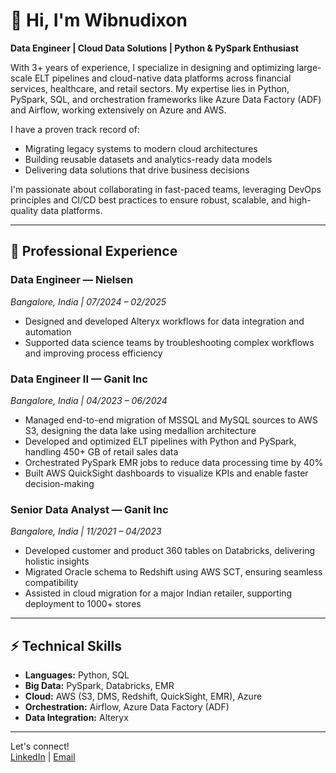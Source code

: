 # 👋 Hi, I'm Wibnudixon

**Data Engineer | Cloud Data Solutions | Python & PySpark Enthusiast**

With 3+ years of experience, I specialize in designing and optimizing large-scale ELT pipelines and cloud-native data platforms across financial services, healthcare, and retail sectors. My expertise lies in Python, PySpark, SQL, and orchestration frameworks like Azure Data Factory (ADF) and Airflow, working extensively on Azure and AWS.

I have a proven track record of:
- Migrating legacy systems to modern cloud architectures
- Building reusable datasets and analytics-ready data models
- Delivering data solutions that drive business decisions

I'm passionate about collaborating in fast-paced teams, leveraging DevOps principles and CI/CD best practices to ensure robust, scalable, and high-quality data platforms.

---

## 💼 Professional Experience

### Data Engineer — Nielsen  
*Bangalore, India | 07/2024 – 02/2025*
- Designed and developed Alteryx workflows for data integration and automation
- Supported data science teams by troubleshooting complex workflows and improving process efficiency

### Data Engineer II — Ganit Inc  
*Bangalore, India | 04/2023 – 06/2024*
- Managed end-to-end migration of MSSQL and MySQL sources to AWS S3, designing the data lake using medallion architecture
- Developed and optimized ELT pipelines with Python and PySpark, handling 450+ GB of retail sales data
- Orchestrated PySpark EMR jobs to reduce data processing time by 40%
- Built AWS QuickSight dashboards to visualize KPIs and enable faster decision-making

### Senior Data Analyst — Ganit Inc  
*Bangalore, India | 11/2021 – 04/2023*
- Developed customer and product 360 tables on Databricks, delivering holistic insights
- Migrated Oracle schema to Redshift using AWS SCT, ensuring seamless compatibility
- Assisted in cloud migration for a major Indian retailer, supporting deployment to 1000+ stores

---

## ⚡️ Technical Skills

- **Languages:** Python, SQL
- **Big Data:** PySpark, Databricks, EMR
- **Cloud:** AWS (S3, DMS, Redshift, QuickSight, EMR), Azure
- **Orchestration:** Airflow, Azure Data Factory (ADF)
- **Data Integration:** Alteryx


---

Let's connect!  
[LinkedIn](#) | [Email](#) <!-- Add your links here if you wish -->
